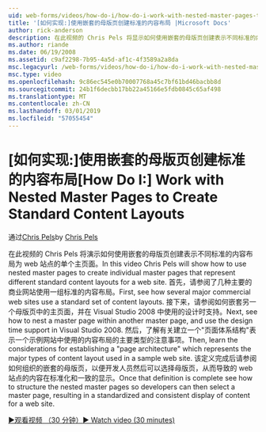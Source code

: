 ```yaml
---
uid: web-forms/videos/how-do-i/how-do-i-work-with-nested-master-pages-to-create-standard-content-layouts
title: '[如何实现:]使用嵌套的母版页创建标准的内容布局 |Microsoft Docs'
author: rick-anderson
description: 在此视频的 Chris Pels 将显示如何使用嵌套的母版页创建表示不同标准的内容布局为 w 的单个主页面...
ms.author: riande
ms.date: 06/19/2008
ms.assetid: c9af2298-7b95-4a5d-af1c-4f3589a2a8da
msc.legacyurl: /web-forms/videos/how-do-i/how-do-i-work-with-nested-master-pages-to-create-standard-content-layouts
msc.type: video
ms.openlocfilehash: 9c86ec545e0b70007768a45c7bf61bd46bacbb8d
ms.sourcegitcommit: 24b1f6decbb17bb22a45166e5fdb0845c65af498
ms.translationtype: MT
ms.contentlocale: zh-CN
ms.lasthandoff: 03/01/2019
ms.locfileid: "57055454"
---
```

<a name="how-do-i-work-with-nested-master-pages-to-create-standard-content-layouts"></a><span data-ttu-id="eaa3e-103">[如何实现:]使用嵌套的母版页创建标准的内容布局</span><span class="sxs-lookup"><span data-stu-id="eaa3e-103">[How Do I:] Work with Nested Master Pages to Create Standard Content Layouts</span></span>
====================
<span data-ttu-id="eaa3e-104">通过[Chris Pels](https://twitter.com/chrispels)</span><span class="sxs-lookup"><span data-stu-id="eaa3e-104">by [Chris Pels](https://twitter.com/chrispels)</span></span>

<span data-ttu-id="eaa3e-105">在此视频的 Chris Pels 将演示如何使用嵌套的母版页创建表示不同标准的内容布局为 web 站点的单个主页面。</span><span class="sxs-lookup"><span data-stu-id="eaa3e-105">In this video Chris Pels will show how to use nested master pages to create individual master pages that represent different standard content layouts for a web site.</span></span> <span data-ttu-id="eaa3e-106">首先，请参阅了几种主要的商业网站使用一组标准的内容布局。</span><span class="sxs-lookup"><span data-stu-id="eaa3e-106">First, see how several major commercial web sites use a standard set of content layouts.</span></span> <span data-ttu-id="eaa3e-107">接下来，请参阅如何嵌套另一个母版页中的主页面，并在 Visual Studio 2008 中使用的设计时支持。</span><span class="sxs-lookup"><span data-stu-id="eaa3e-107">Next, see how to nest a master page within another master page, and use the design time support in Visual Studio 2008.</span></span> <span data-ttu-id="eaa3e-108">然后，了解有关建立一个"页面体系结构"表示一个示例网站中使用的内容布局的主要类型的注意事项。</span><span class="sxs-lookup"><span data-stu-id="eaa3e-108">Then, learn the considerations for establishing a "page architecture" which represents the major types of content layout used in a sample web site.</span></span> <span data-ttu-id="eaa3e-109">该定义完成后请参阅如何组织的嵌套的母版页，以便开发人员然后可以选择母版页，从而导致的 web 站点的内容在标准化和一致的显示。</span><span class="sxs-lookup"><span data-stu-id="eaa3e-109">Once that definition is complete see how to structure the nested master pages so developers can then select a master page, resulting in a standardized and consistent display of content for a web site.</span></span>

[<span data-ttu-id="eaa3e-110">&#9654;观看视频 （30 分钟）</span><span class="sxs-lookup"><span data-stu-id="eaa3e-110">&#9654; Watch video (30 minutes)</span></span>](https://channel9.msdn.com/Blogs/ASP-NET-Site-Videos/how-do-i-work-with-nested-master-pages-to-create-standard-content-layouts)
